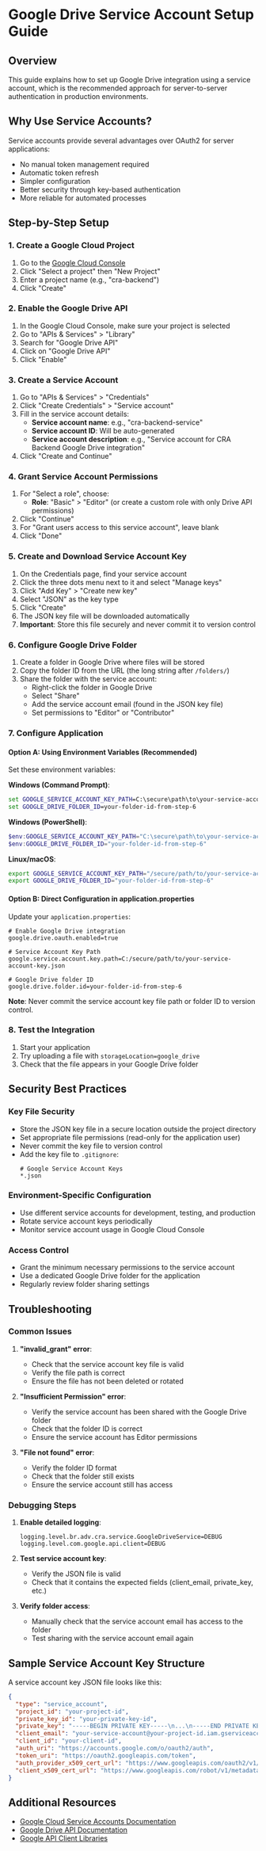 # Google Drive Service Account Setup Guide

## Overview
This guide explains how to set up Google Drive integration using a service account, which is the recommended approach for server-to-server authentication in production environments.

## Why Use Service Accounts?

Service accounts provide several advantages over OAuth2 for server applications:
- No manual token management required
- Automatic token refresh
- Simpler configuration
- Better security through key-based authentication
- More reliable for automated processes

## Step-by-Step Setup

### 1. Create a Google Cloud Project

1. Go to the [Google Cloud Console](https://console.cloud.google.com/)
2. Click "Select a project" then "New Project"
3. Enter a project name (e.g., "cra-backend")
4. Click "Create"

### 2. Enable the Google Drive API

1. In the Google Cloud Console, make sure your project is selected
2. Go to "APIs & Services" > "Library"
3. Search for "Google Drive API"
4. Click on "Google Drive API"
5. Click "Enable"

### 3. Create a Service Account

1. Go to "APIs & Services" > "Credentials"
2. Click "Create Credentials" > "Service account"
3. Fill in the service account details:
   - **Service account name**: e.g., "cra-backend-service"
   - **Service account ID**: Will be auto-generated
   - **Service account description**: e.g., "Service account for CRA Backend Google Drive integration"
4. Click "Create and Continue"

### 4. Grant Service Account Permissions

1. For "Select a role", choose:
   - **Role**: "Basic" > "Editor" (or create a custom role with only Drive API permissions)
2. Click "Continue"
3. For "Grant users access to this service account", leave blank
4. Click "Done"

### 5. Create and Download Service Account Key

1. On the Credentials page, find your service account
2. Click the three dots menu next to it and select "Manage keys"
3. Click "Add Key" > "Create new key"
4. Select "JSON" as the key type
5. Click "Create"
6. The JSON key file will be downloaded automatically
7. **Important**: Store this file securely and never commit it to version control

### 6. Configure Google Drive Folder

1. Create a folder in Google Drive where files will be stored
2. Copy the folder ID from the URL (the long string after `/folders/`)
3. Share the folder with the service account:
   - Right-click the folder in Google Drive
   - Select "Share"
   - Add the service account email (found in the JSON key file)
   - Set permissions to "Editor" or "Contributor"

### 7. Configure Application

#### Option A: Using Environment Variables (Recommended)

Set these environment variables:

**Windows (Command Prompt)**:
```cmd
set GOOGLE_SERVICE_ACCOUNT_KEY_PATH=C:\secure\path\to\your-service-account-key.json
set GOOGLE_DRIVE_FOLDER_ID=your-folder-id-from-step-6
```

**Windows (PowerShell)**:
```powershell
$env:GOOGLE_SERVICE_ACCOUNT_KEY_PATH="C:\secure\path\to\your-service-account-key.json"
$env:GOOGLE_DRIVE_FOLDER_ID="your-folder-id-from-step-6"
```

**Linux/macOS**:
```bash
export GOOGLE_SERVICE_ACCOUNT_KEY_PATH="/secure/path/to/your-service-account-key.json"
export GOOGLE_DRIVE_FOLDER_ID="your-folder-id-from-step-6"
```

#### Option B: Direct Configuration in application.properties

Update your `application.properties`:

```properties
# Enable Google Drive integration
google.drive.oauth.enabled=true

# Service Account Key Path
google.service.account.key.path=C:/secure/path/to/your-service-account-key.json

# Google Drive folder ID
google.drive.folder.id=your-folder-id-from-step-6
```

**Note**: Never commit the service account key file path or folder ID to version control.

### 8. Test the Integration

1. Start your application
2. Try uploading a file with `storageLocation=google_drive`
3. Check that the file appears in your Google Drive folder

## Security Best Practices

### Key File Security
- Store the JSON key file in a secure location outside the project directory
- Set appropriate file permissions (read-only for the application user)
- Never commit the key file to version control
- Add the key file to `.gitignore`:
  ```
  # Google Service Account Keys
  *.json
  ```

### Environment-Specific Configuration
- Use different service accounts for development, testing, and production
- Rotate service account keys periodically
- Monitor service account usage in Google Cloud Console

### Access Control
- Grant the minimum necessary permissions to the service account
- Use a dedicated Google Drive folder for the application
- Regularly review folder sharing settings

## Troubleshooting

### Common Issues

1. **"invalid_grant" error**:
   - Check that the service account key file is valid
   - Verify the file path is correct
   - Ensure the file has not been deleted or rotated

2. **"Insufficient Permission" error**:
   - Verify the service account has been shared with the Google Drive folder
   - Check that the folder ID is correct
   - Ensure the service account has Editor permissions

3. **"File not found" error**:
   - Verify the folder ID format
   - Check that the folder still exists
   - Ensure the service account still has access

### Debugging Steps

1. **Enable detailed logging**:
   ```properties
   logging.level.br.adv.cra.service.GoogleDriveService=DEBUG
   logging.level.com.google.api.client=DEBUG
   ```

2. **Test service account key**:
   - Verify the JSON file is valid
   - Check that it contains the expected fields (client_email, private_key, etc.)

3. **Verify folder access**:
   - Manually check that the service account email has access to the folder
   - Test sharing with the service account email again

## Sample Service Account Key Structure

A service account key JSON file looks like this:

```json
{
  "type": "service_account",
  "project_id": "your-project-id",
  "private_key_id": "your-private-key-id",
  "private_key": "-----BEGIN PRIVATE KEY-----\n...\n-----END PRIVATE KEY-----\n",
  "client_email": "your-service-account@your-project-id.iam.gserviceaccount.com",
  "client_id": "your-client-id",
  "auth_uri": "https://accounts.google.com/o/oauth2/auth",
  "token_uri": "https://oauth2.googleapis.com/token",
  "auth_provider_x509_cert_url": "https://www.googleapis.com/oauth2/v1/certs",
  "client_x509_cert_url": "https://www.googleapis.com/robot/v1/metadata/x509/..."
}
```

## Additional Resources

- [Google Cloud Service Accounts Documentation](https://cloud.google.com/iam/docs/service-accounts)
- [Google Drive API Documentation](https://developers.google.com/drive/api)
- [Google API Client Libraries](https://github.com/googleapis/google-api-java-client)